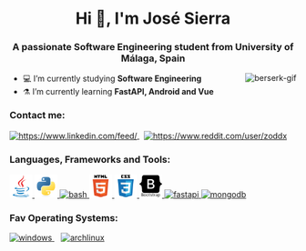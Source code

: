 <h1 align="center">Hi 👋, I'm José Sierra</h1>
<h3 align="center">
    A passionate Software Engineering student from University of Málaga, Spain
</h3>

<img src="https://image.myanimelist.net/ui/ogNrt6xjoxcgp7z0v_1Zi-h86qCak4gW6O4A9Q9fN9cfWruL0qDnD4EuQZ46upF0F-9O-HpAN1cgy0x7g9GWjCkWlqJmN2EugTlNVjdUlao"
    alt="berserk-gif" align="right" />

- 💻 I’m currently studying **Software Engineering** 
- ⚗️ I’m currently learning **FastAPI, Android and Vue**

<h3 align="left">Contact me:</h3>
<p align="left">
    <a href="https://www.linkedin.com/feed/" target="blank"><img align="center"
            src="https://raw.githubusercontent.com/rahuldkjain/github-profile-readme-generator/master/src/images/icons/Social/linked-in-alt.svg"
            alt="https://www.linkedin.com/feed/" height="35" width="40" />
    </a>
    &nbsp;
    <a href="https://www.reddit.com/user/zoddx" target="blank"><img align="center"
            src="https://cdn.worldvectorlogo.com/logos/reddit-4.svg"
            alt="https://www.reddit.com/user/zoddx" height="40" width="40" />
    </a>
</p>

<h3 align="left">Languages, Frameworks and Tools:</h3>
<p align="left">
    <a href="https://www.java.com" target="_blank" rel="noreferrer">
        <img src="https://raw.githubusercontent.com/devicons/devicon/master/icons/java/java-original.svg" 
             alt="java" width="40" height="40" />
    </a>
    <a href="https://www.python.org" target="_blank" rel="noreferrer">
        <img src="https://raw.githubusercontent.com/devicons/devicon/master/icons/python/python-original.svg"
            alt="python" width="40" height="40" />
    </a>
    <a href="https://es.wikipedia.org/wiki/Bash" target="_blank" rel="noreferrer">
        <img src="https://lignux.com/wp-content/uploads/2018/06/bash2.png" 
             alt="bash" width="40" height="40" />
    </a>
    <a href="https://www.w3.org/html/" target="_blank" rel="noreferrer">
        <img src="https://raw.githubusercontent.com/devicons/devicon/master/icons/html5/html5-original-wordmark.svg"
            alt="html5" width="40" height="40" />
    </a>
    <a href="https://www.w3schools.com/css/" target="_blank" rel="noreferrer">
        <img src="https://raw.githubusercontent.com/devicons/devicon/master/icons/css3/css3-original-wordmark.svg"
            alt="css3" width="40" height="40" />
    </a>
    <a href="https://getbootstrap.com" target="_blank" rel="noreferrer">
        <img src="https://raw.githubusercontent.com/devicons/devicon/master/icons/bootstrap/bootstrap-plain-wordmark.svg"
            alt="bootstrap" width="40" height="40" />
    </a>
    <a href="https://fastapi.tiangolo.com/" target="_blank" rel="noreferrer">
        <img src="https://cdn.worldvectorlogo.com/logos/fastapi.svg" 
             alt="fastapi" width="40" height="40" />
    </a>
    <a href="https://www.mongodb.com/" target="_blank" rel="noreferrer">
        <img src="https://www.svgrepo.com/show/331488/mongodb.svg"
            alt="mongodb" width="40" height="40" />
    </a>
</p>


<h3 align="left">Fav Operating Systems:</h3>
<p align="left">
    <a href="https://www.microsoft.com/es-es/software-download/windows11" target="_blank" rel="noreferrer">
        <img src="https://i1.wp.com/architecnologia.es/wp-content/uploads/2019/10/microsoft-windows-logo.png?ssl=1"
            alt="windows" width="35" height="35" />
    </a>
    &nbsp;&nbsp;
    <a href="https://archlinux.org/" target="_blank" rel="noreferrer">
        <img src="https://upload.wikimedia.org/wikipedia/commons/thumb/a/a5/Archlinux-icon-crystal-64.svg/1200px-Archlinux-icon-crystal-64.svg.png"
            alt="archlinux" width="35" height="35" />
    </a>
</p>
